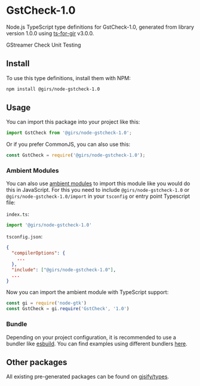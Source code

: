 
# GstCheck-1.0

Node.js TypeScript type definitions for GstCheck-1.0, generated from library version 1.0.0 using [ts-for-gir](https://github.com/gjsify/ts-for-gir) v3.0.0.

GStreamer Check Unit Testing

## Install

To use this type definitions, install them with NPM:
```bash
npm install @girs/node-gstcheck-1.0
```

## Usage

You can import this package into your project like this:
```ts
import GstCheck from '@girs/node-gstcheck-1.0';
```

Or if you prefer CommonJS, you can also use this:
```ts
const GstCheck = require('@girs/node-gstcheck-1.0');
```

### Ambient Modules

You can also use [ambient modules](https://github.com/gjsify/ts-for-gir/tree/main/packages/cli#ambient-modules) to import this module like you would do this in JavaScript.
For this you need to include `@girs/node-gstcheck-1.0` or `@girs/node-gstcheck-1.0/import` in your `tsconfig` or entry point Typescript file:

`index.ts`:
```ts
import '@girs/node-gstcheck-1.0'
```

`tsconfig.json`:
```json
{
  "compilerOptions": {
    ...
  },
  "include": ["@girs/node-gstcheck-1.0"],
  ...
}
```

Now you can import the ambient module with TypeScript support: 

```ts
const gi = require('node-gtk')
const GstCheck = gi.require('GstCheck', '1.0')
```


### Bundle

Depending on your project configuration, it is recommended to use a bundler like [esbuild](https://esbuild.github.io/). You can find examples using different bundlers [here](https://github.com/gjsify/ts-for-gir/tree/main/examples).

## Other packages

All existing pre-generated packages can be found on [gjsify/types](https://github.com/gjsify/types).

